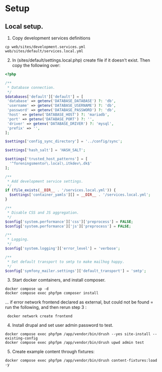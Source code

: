 # Setup

## Local setup.

1) Copy development services definitions
```
cp web/sites/development.services.yml web/sites/default/services.local.yml
```

2) In (sites/default/settings.local.php) create file if it doesn't exist. Then copy the following over:
```php
<?php

/**
 * Database connection.
 */
$databases['default']['default'] = [
 'database' => getenv('DATABASE_DATABASE') ?: 'db',
 'username' => getenv('DATABASE_USERNAME') ?: 'db',
 'password' => getenv('DATABASE_PASSWORD') ?: 'db',
 'host' => getenv('DATABASE_HOST') ?: 'mariadb',
 'port' => getenv('DATABASE_PORT') ?: '',
 'driver' => getenv('DATABASE_DRIVER') ?: 'mysql',
 'prefix' => '',
];

$settings['config_sync_directory'] = '../config/sync';

$settings['hash_salt'] = 'HASH_SALT';

$settings['trusted_host_patterns'] = [
  '^foreningsmentor\.local\.itkdev\.dk$'
];

/**
 * Add development service settings.
 */
if (file_exists(__DIR__ . '/services.local.yml')) {
  $settings['container_yamls'][] = __DIR__ . '/services.local.yml';
}

/**
 * Disable CSS and JS aggregation.
 */
$config['system.performance']['css']['preprocess'] = FALSE;
$config['system.performance']['js']['preprocess'] = FALSE;

/**
 * Logging.
 */
$config['system.logging']['error_level'] = 'verbose';

/**
 * Set default transport to smtp to make mailhog happy.
 */
$config['symfony_mailer.settings']['default_transport'] = 'smtp';
```

3) Start docker comtainers, and install composer.
```
docker compose up -d
docker compose exec phpfpm composer install
```

... if error network frontend declared as external, but could not be found = run the following, and then rerun step 3 :
```
 docker network create frontend
```

4) Install drupal and set user admin password to test.
```
docker compose exec phpfpm /app/vendor/bin/drush --yes site-install --existing-config
docker compose exec phpfpm /app/vendor/bin/drush upwd admin test
```


5) Create example content through fixtures:
```
docker compose exec phpfpm /app/vendor/bin/drush content-fixtures:load -y
```
